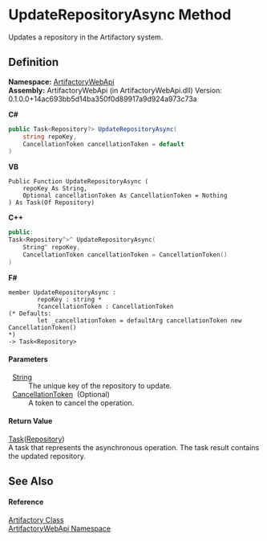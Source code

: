 # UpdateRepositoryAsync Method


Updates a repository in the Artifactory system.



## Definition
**Namespace:** <a href="75b20af6-7197-02a5-e38f-f7b15eac4732">ArtifactoryWebApi</a>  
**Assembly:** ArtifactoryWebApi (in ArtifactoryWebApi.dll) Version: 0.1.0.0+14ac693bb5d14ba350f0d89917a9d924a973c73a

**C#**
``` C#
public Task<Repository?> UpdateRepositoryAsync(
	string repoKey,
	CancellationToken cancellationToken = default
)
```
**VB**
``` VB
Public Function UpdateRepositoryAsync ( 
	repoKey As String,
	Optional cancellationToken As CancellationToken = Nothing
) As Task(Of Repository)
```
**C++**
``` C++
public:
Task<Repository^>^ UpdateRepositoryAsync(
	String^ repoKey, 
	CancellationToken cancellationToken = CancellationToken()
)
```
**F#**
``` F#
member UpdateRepositoryAsync : 
        repoKey : string * 
        ?cancellationToken : CancellationToken 
(* Defaults:
        let _cancellationToken = defaultArg cancellationToken new CancellationToken()
*)
-> Task<Repository> 
```



#### Parameters
<dl><dt>  <a href="https://learn.microsoft.com/dotnet/api/system.string" target="_blank" rel="noopener noreferrer">String</a></dt><dd>The unique key of the repository to update.</dd><dt>  <a href="https://learn.microsoft.com/dotnet/api/system.threading.cancellationtoken" target="_blank" rel="noopener noreferrer">CancellationToken</a>  (Optional)</dt><dd>A token to cancel the operation.</dd></dl>

#### Return Value
<a href="https://learn.microsoft.com/dotnet/api/system.threading.tasks.task-1" target="_blank" rel="noopener noreferrer">Task</a>(<a href="107e4f78-4755-f6d1-1350-6a9f7d4bc1cf">Repository</a>)  
A task that represents the asynchronous operation. The task result contains the updated repository.

## See Also


#### Reference
<a href="214800f8-17f4-d8c7-736d-e57a039a6686">Artifactory Class</a>  
<a href="75b20af6-7197-02a5-e38f-f7b15eac4732">ArtifactoryWebApi Namespace</a>  
